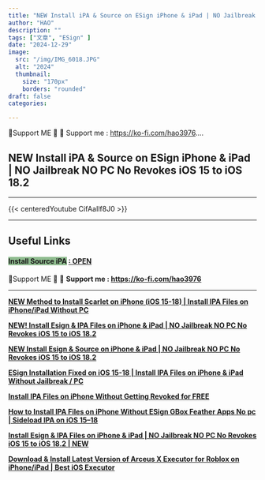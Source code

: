 ```yaml
---
title: "NEW Install iPA & Source on ESign iPhone & iPad | NO Jailbreak NO PC No Revokes iOS 15 to iOS 18.2"
author: "HAO"
description: ""
tags: ["文章", "ESign" ]
date: "2024-12-29"
image:
  src: "/img/IMG_6018.JPG"
  alt: "2024"
  thumbnail:
    size: "170px"
    borders: "rounded"
draft: false
categories:

---
```


🤝Support ME 🤝
💸 Support me : https://ko-fi.com/hao3976....
<!--more-->

## **NEW Install iPA & Source on ESign iPhone & iPad | NO Jailbreak NO PC No Revokes iOS 15 to iOS 18.2**

---
{{< centeredYoutube CifAaIlf8J0 >}}


---

## **Useful Links**

#### **<font style="background: darkseagreen"> Install Source iPA</font>** **[  : OPEN](https://www.mediafire.com/file/4dqi5c30tlf5la3/My_Sign-5h.ipa/file)**

🤝Support ME 🤝
💸 **Support me : https://ko-fi.com/hao3976**

---

**[NEW Method to Install Scarlet on iPhone (iOS 15-18) | Install IPA Files on iPhone/iPad Without PC](https://youtu.be/jKOxTGtw5Io)**

**[NEW! Install Esign & IPA Files on iPhone & iPad | NO Jailbreak NO PC No Revokes iOS 15 to iOS 18.2](https://youtu.be/h-UL3V2Afas)**

**[NEW Install Esign & Source on iPhone & iPad | NO Jailbreak NO PC No Revokes iOS 15 to iOS 18.2](https://youtu.be/6v36u9J26ZA)**

**[ESign Installation Fixed on iOS 15-18 | Install IPA Files on iPhone & iPad Without Jailbreak / PC](https://youtu.be/QHFRzVgpCsQ)**

**[Install IPA Files on iPhone Without Getting Revoked for FREE](https://youtu.be/8zuNH1s0FcM)**

**[How to Install IPA Files on iPhone Without ESign GBox Feather Apps No pc | Sideload IPA on iOS 15–18](https://youtu.be/fXHU9EDGykw)**

**[Install Esign & IPA Files on iPhone & iPad | NO Jailbreak NO PC No Revokes iOS 15 to iOS 18.2 | NEW](https://youtu.be/ygGUh-kUyd0)**

**[Download & Install Latest Version of Arceus X Executor for Roblox on iPhone/iPad | Best iOS Executor](https://youtu.be/B97c2iFOmjY)**